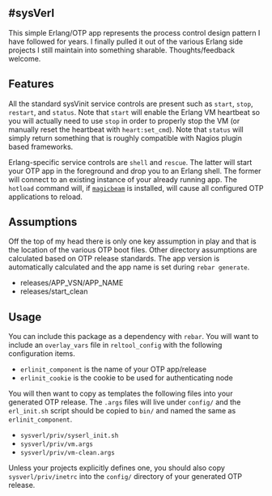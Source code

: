 #sysVerl
----------------
This simple Erlang/OTP app represents the process control design pattern I have followed for years. I finally pulled it out of the various Erlang side projects I still maintain into something sharable. Thoughts/feedback welcome.

## Features

All the standard sysVinit service controls are present such as `start`, `stop`, `restart`, and `status`. Note that `start` will enable the Erlang VM heartbeat so you will actually need to use `stop` in order to properly stop the VM (or manually reset the heartbeat with `heart:set_cmd`). Note that `status` will simply return something that is roughly compatible with Nagios plugin based frameworks.

Erlang-specific service controls are `shell` and `rescue`. The latter will start your OTP app in the foreground and drop you to an Erlang shell. The former will connect to an existing instance of your already running app. The `hotload` command will, if [`magicbeam`](https://github.com/otakup0pe/magicbeam) is installed, will cause all configured OTP applications to reload.

## Assumptions

Off the top of my head there is only one key assumption in play and that is the location of the various OTP boot files. Other directory assumptions are calculated based on OTP release standards. The app version is automatically calculated and the app name is set during `rebar generate`.

* releases/APP_VSN/APP_NAME
* releases/start_clean

## Usage

You can include this package as a dependency with `rebar`. You will want to include an `overlay_vars` file in `reltool_config` with the following configuration items.

* `erlinit_component` is the name of your OTP app/release
* `erlinit_cookie` is the cookie to be used for authenticating node

You will then want to copy as templates the following files into your generated OTP release. The `.args` files will live under `config/` and the `erl_init.sh` script should be copied to `bin/` and named the same as `erlinit_component`.

* `sysverl/priv/syserl_init.sh`
* `sysverl/priv/vm.args`
* `sysverl/priv/vm-clean.args`

Unless your projects explicitly defines one, you should also copy `sysverl/priv/inetrc` into the `config/` directory of your generated OTP release.